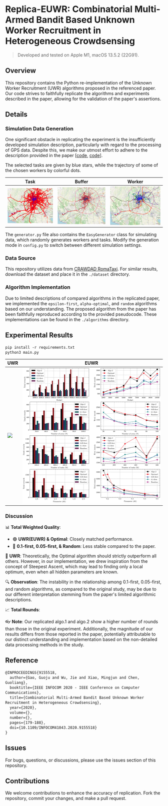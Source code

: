 # Replica-EUWR: Combinatorial Multi-Armed Bandit Based Unknown Worker Recruitment in Heterogeneous Crowdsensing

> Developed and tested on Apple M1, macOS 13.5.2 (22G91).

## Overview

This repository contains the Python re-implementation of the Unknown Worker Recruitment (UWR) algorithms proposed in the referenced paper. Our code strives to faithfully replicate the algorithms and experiments described in the paper, allowing for the
validation of the paper's assertions.

## Details

### Simulation Data Generation

One significant obstacle in replicating the experiment is the insufficiently developed simulation description, particularly with regard to the processing of GPS data. Despite this, we
make our utmost effort to adhere to the description provided in the
paper [[code](./processor.ipynb), [code](./generator.py)].

The selected tasks are given by blue stars, while the trajectory of some of the chosen workers by colorful dots.

|Task|Buffer|Worker|
|--|--|--|
|![](./dataset/2014-02-14.tasks.png)|![](./dataset/2014-02-14.range.png)|![](./dataset/2014-02-14.workers.png)|


The `generator.py` file also contains the `EasyGenerator` class for simulating data, which randomly generates workers
and tasks. Modify the generation mode in `config.py` to switch between different simulation settings.

### Data Source

This repository utilizes data from [CRAWDAD RomaTaxi](https://ieee-dataport.org/open-access/crawdad-romataxi). For
similar results, download the dataset and place it in the `./dataset` directory.

### Algorithm Implementation

Due to limited descriptions of compared algorithms in the replicated paper, we implemented the `epsilon-first`, `alpha-optimal`, and `random` algorithms based on our understanding. The proposed algorithm from the paper has been faithfully reproduced according to the provided pseudocode. These implementations can be found in the `./algorithms` directory.

## Experimental Results

    pip install -r requirements.txt
    python3 main.py

|UWR|EUWR|
|--|--|
|![](./fig.jpg)|![](./fig-extended.jpg)|

### Discussion

📊 **Total Weighted Quality**:
- 🟢 **UWR(EUWR) & Optimal**: Closely matched performance.
- 🔵 **0.1-first, 0.05-first, & Random**: Less stable compared to the paper.

🧠 **UWR**: Theoretically, the Optimal algorithm should strictly outperform all others. However, in our implementation, we drew inspiration from the concept of Steepest Ascent, which may lead to finding only a local optimum, even when all hidden parameters are known.

🔍 **Observation**: The instability in the relationship among 0.1-first, 0.05-first, and random algorithms, as compared to the original study, may be due to our different interpretation stemming from the paper's limited algorithmic descriptions.

📈 **Total Rounds**:

👓 **Note**: Our replicated algo.1 and algo.2 show a higher number of rounds than those in the original experiment. Additionally, the magnitude of our results differs from those reported in the paper, potentially attributable to our distinct understanding and implementation based on the non-detailed data processing methods in the study.

## Reference

```
@INPROCEEDINGS{9155518,
  author={Gao, Guoju and Wu, Jie and Xiao, Mingjun and Chen, Guoliang},
  booktitle={IEEE INFOCOM 2020 - IEEE Conference on Computer Communications}, 
  title={Combinatorial Multi-Armed Bandit Based Unknown Worker Recruitment in Heterogeneous Crowdsensing}, 
  year={2020},
  volume={},
  number={},
  pages={179-188},
  doi={10.1109/INFOCOM41043.2020.9155518}
}
```


## Issues

For bugs, questions, or discussions, please use the issues section of this repository.

## Contributions

We welcome contributions to enhance the accuracy of replication. Fork the repository, commit your changes, and make a
pull request.
